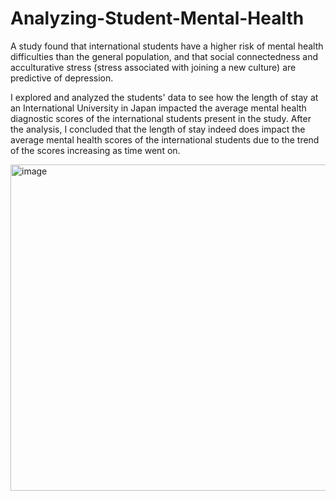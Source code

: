 # Analyzing-Student-Mental-Health
A study found that international students have a higher risk of mental health difficulties than the general population, and that social connectedness and acculturative stress (stress associated with joining a new culture) are predictive of depression.

I explored and analyzed the students' data to see how the length of stay at an International University in Japan impacted the average mental health diagnostic scores of the international students present in the study. After the analysis, I concluded that the length of stay indeed does impact the average mental health scores of the international students due to the trend of the scores increasing as time went on.

<img width="945" height="522" alt="image" src="https://github.com/user-attachments/assets/13f49039-8d49-4c68-8b6e-8c7a99c41b57" />
